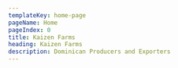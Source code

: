 ```yaml
---
templateKey: home-page
pageName: Home
pageIndex: 0
title: Kaizen Farms
heading: Kaizen Farms
description: Dominican Producers and Exporters
---
```

